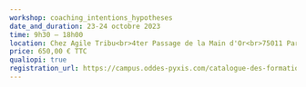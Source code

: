```yaml
---
workshop: coaching_intentions_hypotheses
date_and_duration: 23-24 octobre 2023
time: 9h30 – 18h00
location: Chez Agile Tribu<br>4ter Passage de la Main d'Or<br>75011 Paris
price: 650,00 € TTC
qualiopi: true
registration_url: https://campus.oddes-pyxis.com/catalogue-des-formations/enrichir-sa-pratique-de-coaching-avec-lapproche-de-virginia-satir/
---
```

